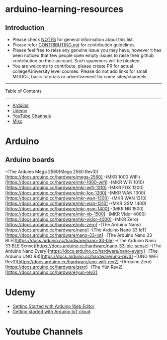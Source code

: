 # arduino-learning-resources

## Introduction

- Please check [NOTES](https://github.com/augnairobi/arduino-learning-resources/blob/1db1288ee8bf6fce267c6ad6130dcd5ac18df7e7/NOTES.md) for general information about this list.
- Please refer [CONTRIBUTING.md](https://github.com/augnairobi/arduino-learning-resources/blob/17795e48dc1af1e2f34afd8d792c296fec5ce2af/CONTRIBUTING.md) for contribution guidelines.
- Please feel free to raise any genuine issue you may have, however it has been noticed that few people open empty issues to raise their github contribution on their account. Such spammers will be blocked. 
- You are welcome to contribute, please create PR for actual college/University level courses. Please do not add links for small MOOCs, basic tutorials or advertisement for some sites/channels.

------------------------------

Table of Contents

------------------------------
- [Arduino](#Arduino)
- [Udemy](#Udemy)
- [YouTube Channels](#YouTube)
- [Misc](#misc)

# Arduino
  ## Arduino boards
 -(The Arduino Mega 2560(Mega 2560 Rev3))[https://docs.arduino.cc/hardware/mega-2560]
 -(MKR 1000 WiFi)[https://docs.arduino.cc/hardware/mkr-1000-wifi]
 -(MKR WiFi 1010)[https://docs.arduino.cc/hardware/mkr-wifi-1010]
 -(MKR FOX 1200)[https://docs.arduino.cc/hardware/mkr-fox-1200]
 -(MKR WAN 1300)[https://docs.arduino.cc/hardware/mkr-wan-1300]
 -(MKR WAN 1310)[https://docs.arduino.cc/hardware/mkr-wan-1310]
 -(MKR GSM 1400)[https://docs.arduino.cc/hardware/mkr-gsm-1400]
 -(MKR NB 1500)[https://docs.arduino.cc/hardware/mkr-nb-1500]
 -(MKR Vidor 4000)[https://docs.arduino.cc/hardware/mkr-vidor-4000]
 -(MKR Zero)[https://docs.arduino.cc/hardware/mkr-zero]
 -(The Arduino Nano)[https://docs.arduino.cc/hardware/nano]
 -(The Arduino Nano 33 IoT)[https://docs.arduino.cc/hardware/nano-33-iot]
 -(The Arduino Nano 33 BLE)[https://docs.arduino.cc/hardware/nano-33-ble]
 -(The Arduino Nano 33 BLE Sense)[https://docs.arduino.cc/hardware/nano-33-ble-sense]
 -(The Arduino Nano Every)[https://docs.arduino.cc/hardware/nano-every]
 -(The Arduino UNO R3)[https://docs.arduino.cc/hardware/uno-rev3]
 -(UNO WiFi Rev2)[https://docs.arduino.cc/hardware/uno-wifi-rev2]
 -(Arduino Zero)[https://docs.arduino.cc/hardware/zero]
 -(The Yún Rev2)[https://docs.arduino.cc/hardware/yun-rev2]

# Udemy
- [Getting Started with Arduino Web Editor](https://www.udemy.com/course/arduino-web-editor-getting-started-with-arduino-web-editor/)
- [Getting started with Arduino IoT cloud](https://www.udemy.com/course/getting-started-with-arduino-iot-cloud/)



# Youtube Channels


